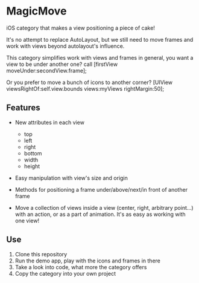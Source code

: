 # MagicMove
iOS category that makes a view positioning a piece of cake! 

It's no attempt to replace AutoLayout, but we still need to move frames and work with views beyond autolayout's influence.

This category simplifies work with views and frames in general, you want a view to be under another one? call [firstView moveUnder:secondView.frame];

Or you prefer to move a bunch of icons to another corner? [UIView viewsRightOf:self.view.bounds views:myViews rightMargin:50];

## Features

- New attributes in each view
    - top
    - left
    - right
    - bottom
    - width
    - height

- Easy manipulation with view's size and origin

- Methods for positioning a frame under/above/next/in front of another frame

- Move a collection of views inside a view (center, right, arbitrary point...) with an action, or as a part of animation. It's as easy as working with one view!

## Use

1. Clone this repository
2. Run the demo app, play with the icons and frames in there
3. Take a look into code, what more the category offers
4. Copy the category into your own project